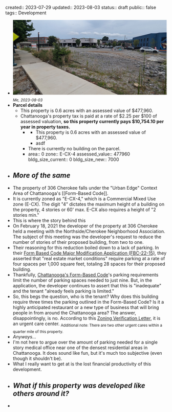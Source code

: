 created:: 2023-07-29
updated:: 2023-08-03
status:: draft
public:: false
tags:: Development

- ![PXL_20230803_205344880.jpg](../assets/PXL_20230803_205344880_1691357323211_0.jpg)
  <sub><i>Me, 2023-08-03</i></sub>
- **Parcel details**
  + This property is 0.6 acres with an assessed value of $477,960.
  + Chattanooga's property tax is paid at a rate of $2.25 per $100 of assessed valuation, **so this property currently pays $10,754.10 per year in property taxes.**
	- + This property is 0.6 acres with an assessed value of $477,960.
	  + asdf
	- There is currently no building on the parcel.
	- area:: 0
	  zone:: E-CX-4
	  assessed_value:: 477960
	  bldg_size_current:: 0
	  bldg_size_new:: 7000
- ## *More of the same*
- The property of 306 Cherokee falls under the "Urban Edge" Context Area of Chattanooga's [[Form-Based Code]].
- It is currently zoned as "E-CX-4," which is a Commercial Mixed Use zone (E-CX). The digit "4" dictates the maximum height of a building on the property, 4 stories or 60' max. E-CX also requires a height of "2 stories min."
- This is where the story behind this
- On February 18, 2021 the developer of the property at 306 Cherokee held a meeting with the Northside/Cherokee Neighborhood Association. The subject of this meeting was the developer's request to reduce the number of stories of their proposed building, from two to one.
- Their reasoning for this reduction boiled down to a lack of parking. In their [Form Based Code Major Modification Application (FBC-22-15)](https://chattanoogatn.viewpointcloud.com/records/385767), they asserted that "real estate market conditions" require parking at a rate of four spaces per 1,000 square feet, totaling 28 spaces for their proposed building.
- Thankfully, [Chattanooga's Form-Based Code](https://library.municode.com/tn/chattanooga/codes/code_of_ordinances?nodeId=DC)'s parking requirements limit the number of parking spaces needed to just nine. But, in the application, the developer continues to assert that this is "inadequate" and the tenant "already feels parking is limited."
- So, this begs the question, who is the tenant? Why does this building require three times the parking outlined in the Form-Based Code? Is it a highly anticipated restaurant or a new type of business that will bring people in from around the Chattanooga area? The answer, disappointingly, is no. According to this [Zoning Verification Letter](https://chattanoogatn.viewpointcloud.com/records/447686), it is an urgent care center.
  <sub>Additional note: There are two other urgent cares within a quarter mile of this property.</sub>
- *Anyways...*
- I'm not here to argue over the amount of parking needed for a single story medical office near one of the densest residential areas in Chattanooga. It does sound like fun, but it's much too subjective (even though it shouldn't be).
- What I really want to get at is the lost financial productivity of this development.
- ## *What if this property was developed like others around it?*
-